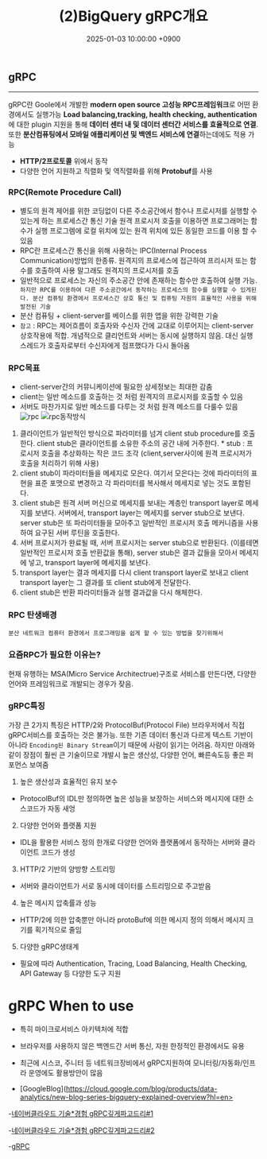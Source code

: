 ﻿---
title: "(2)BigQuery gRPC개요"
date : 2025-01-03 10:00:00 +0900
categories: [GCP,BigQuery,gRPC]
tags : [gcp,bigquery,grpc]
---


## gRPC

<!--more-->

---
gRPC란 Goole에서 개발한 **modern open source 고성능 RPC프레임워크**로 어떤 환경에서도 실행가능
**Load balancing,tracking, health checking, authentication**에 대한 plugin 지원을 통해 **데이터 센터 내 및 데이터 센터간 서비스를 효율적으로 연결**. 또한 **분산컴퓨팅에서 모바일 애플리케이션 및 백엔드 서비스에 연결**하는데에도 적용 가능
- **HTTP/2프로토콜** 위에서 동작
- 다양한 언어 지원하고 직렬화 및 역직렬화를 위해 **Protobuf**를 사용

### RPC(Remote Procedure Call)

- 별도의 원격 제어를 위한 코딩없이 다른 주소공간에서 함수나 프로시저를 실행할 수 있는게 하는 프로세스간 통신 기술
원격 프로시저 호출을  이용하면 프로그래머는 함수가 실행 프로그렘에 로컬 위치에 있는 원격 위치에 있든 동일한 코드를 이용 할 수 있음
- RPC란 프로세스간 통신을 위해 사용하는 IPC(Internal Process Communication)방법의 한종류. 원격지의 프로세스에 접근하여 프리시저 또는 함수를 호출하여 사용  말그래도 원격지의 프로시저를 호출
- 일반적으로 프로세스는 자신의 주소공간 안에 존재하는 함수만 호출하여 실행 가능. `하지만 RPC를 이용하여 다른 주소공간에서 동작하는 프로세스의 함수를 실행할 수 있게된다. 분산 컴퓨팅 환경에서 프로세스간 상호 통신 및 컴퓨팅 자원의 효율적인 사용을 위해 발전된 기술`
- 분산 컴퓨팅 + client-server를 베이스를 위한 앱을 위한 강력한 기술
- `참고` : RPC는 제어흐름이 호출자와 수신자 간에 교대로 이루어지는 client-server 상호작용에 적합. 개념적으로 클리언트와 서버는 동시에 실행하지 않음. 대신 실행 스레드가 호출자로부터 수신자에게 점프했다가 다시 돌아옴

### RPC목표

- client-server간의 커뮤니케이션에 필요한 상세정보는 최대한 감춤
- client는 일반 메소드를 호출하는 것 처럼 원격지의 프로시저를 호출할 수 있음
- 서버도 마찬가지로 일반 메소드를 다루는 것 처럼 원격 메소드를 다룰수 있음
![rpc](https://velog.velcdn.com/images%2Fjakeseo_me%2Fpost%2Fcbee941a-abc3-40a0-bab3-69c03bb25cba%2Fimage.png)
![rpc동작방식](https://velog.velcdn.com/images%2Fjakeseo_me%2Fpost%2F16327fcc-4da1-4a4b-8dbc-b5b84a933900%2Fimage.png)

1. 클라이언트가 일반적인 방식으로 파라미터를 넘겨 client stub procedure를 호출한다. client stub은 클라이언트를 소유한 주소의 공간 내에 거주한다. * stub : 프로시저 호출을 추상화하는 작은 코드 조각 (client,server사이에 원격 프로시저가 호출을 처리하기 위해 사용)
2. client stub이 파라미터들을 메세지로 모은다. 여기서 모은다는 것에 파라미터의 표현을 표준 포맷으로 변경하고 각 파라미터를 복사해서 메세지로 넣는 것도 포함된다.
3. client stub은 원격 서버 머신으로 메세지를 보내는 계층인 transport layer로 메세지를 보낸다.
서버에서, transport layer는 메세지를 server stub으로 보낸다. server stub은 또 파라미터들을 모아주고 일반적인 프로시저 호출 메커니즘을 사용하여 요구된 서버 루틴을 호출한다.
4. 서버 프로시저가 완료될 때, 서버 프로시저는 server stub으로 반환된다. (이를테면 일반적인 프로시저 호출 반환값을 통해), server stub은 결과 값들을 모아서 메세지에 넣고, transport layer에 메세지를 보낸다.
5. transport layer는 결과 메세지를 다시 client transport layer로 보내고 client transport layer는 그 결과를 또 client stub에게 전달한다.
6. client stub은 반환 파라미터들과 실행 결과값을 다시 해체한다.

### RPC 탄생배경

`분산 네트워크 컴퓨터 환경에서 프로그래밍을 쉽게 할 수 있는 방법을 찾기위해서`

### 요즘RPC가 필요한 이유는?

현재 유행하는 MSA(Micro Service Architectrue)구조로 서비스를 만든다면, 다양한 언어와 프레임워크로 개발되는 경우가 잦음.

### gRPC특징

가장 큰 2가지 특징은 HTTP/2와 ProtocolBuf(Protocol File)
브라우저에서 직접 gRPC서비스를 호출하는 것은 불가능. 또한 기존 데이터 통신과 다르게 텍스트 기반이 아니라 `Encoding된 Binary Stream`이기 때문에 사람이 읽기는 어려움. 하지만 아래와 같이 장점이 훨씬 큰 기술이므로 개발시 높은 생산성, 다양한 언어, 빠른속도등 좋은 퍼포먼스 보여줌

1. 높은 생산성과 효율적인 유지 보수

- ProtocolBuf의 IDL만 정의하면 높은 성능을 보장하는 서비스와 메시지에 대한 소스코드가 자동 새엉

2. 다양한 언어와 플랫폼 지원

- IDL을 활용한 서비스 정의 한개로 다양한 언어와 플랫폼에서 동작하는 서버와 클라이언트 코드가 생성

3. HTTP/2 기반의 양방향 스트리밍

- 서버와 클라이언트가 서로 동시에 데이터를 스트리밍으로 주고받음

4. 높은 메시지 압축률과 성능

- HTTP/2에 의한 압축뿐만 아니라 protoBuf에 의한 메시지 정의 의해서 메시지 크기를 획기적으로 줄임

5. 다양한 gRPC생태계

- 필요에 따라 Authentication, Tracing, Load Balancing, Health Checking, API Gateway 등 다양한 도구 지원

# gRPC When to use

- 특히 마이크로서비스 아키텍처에 적합
- 브라우저를 사용하지 않은 백엔드간 서버 통신, 자원 한정적인 환경에서도 유용
- 최근에 시스코, 주니터 등 네트워크장비에서 gRPC지원하여 모니터링/자동화/인프라 운영에도 활용방안이 많음

- [GoogleBlog](https://cloud.google.com/blog/products/data-analytics/new-blog-series-bigquery-explained-overview?hl=en>
  
-[네이버클라우드 기술*경험 gRPC깊게파고드리#1](https://medium.com/naver-cloud-platform/nbp-%EA%B8%B0%EC%88%A0-%EA%B2%BD%ED%97%98-%EC%8B%9C%EB%8C%80%EC%9D%98-%ED%9D%90%EB%A6%84-grpc-%EA%B9%8A%EA%B2%8C-%ED%8C%8C%EA%B3%A0%EB%93%A4%EA%B8%B0-1-39e97cb3460)

-[네이버클라우드 기술*경험 gRPC깊게파고드리#2](https://medium.com/naver-cloud-platform/nbp-%EA%B8%B0%EC%88%A0-%EA%B2%BD%ED%97%98-%EC%8B%9C%EB%8C%80%EC%9D%98-%ED%9D%90%EB%A6%84-grpc-%EA%B9%8A%EA%B2%8C-%ED%8C%8C%EA%B3%A0%EB%93%A4%EA%B8%B0-2-b01d390a7190)

-[gRPC](ttps://developers.google.com/protocol-buffers/docs/overview)
